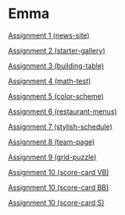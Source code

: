 <h1>Emma</h1>

<p><a href="/BasicWebDesign1/assignment1.html" target="blank">Assignment 1 (news-site)</a></p>
<p><a href="/BasicWebDesign1/starter_gallery_assignment.html" target="blank">Assignment 2 (starter-gallery)</a></p>
<p><a href="/BasicWebDesign1/building-tables-assignment.html" target="blank">Assignment 3 (building-table)</a></p>
<p><a href="/BasicWebDesign1/math-test-assignment.html" target="blank">Assignment 4 (math-test)</a></p>
<p><a href="/BasicWebDesign1/color-scheme-assignment.html" target="blank">Assignment 5 (color-scheme)</a></p>
<p><a href="/BasicWebDesign1/restaurant-menu-assignment.html" target="blank">Assignment 6 (restaurant-menus)</a></p>
<p><a href="/BasicWebDesign1/stylish-schedule-assignment.html" target="blank">Assignment 7 (stylish-schedule)</a></p>
<p><a href="/BasicWebDesign1/team-page-assignment.html" target="blank">Assignment 8 (team-page)</a></p>
<p><a href="/BasicWebDesign1/puzzle-assignment.html" target="blank">Assignment 9 (grid-puzzle)</a></p>
<p><a href="/BasicWebDesign1/score-card-volleyball.html" target="blank">Assignment 10 (score-card VB)</a></p>
<p><a href="/BasicWebDesign1/score-card-basketball.html" target="blank">Assignment 10 (score-card BB)</a></p>
<p><a href="/BasicWebDesign1/score-card-soccer.html" target="blank">Assignment 10 (score-card S)</a></p>
